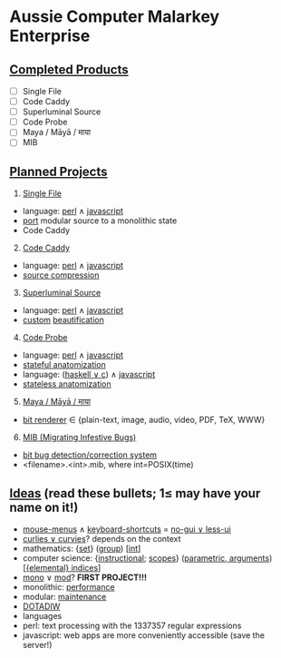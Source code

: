 # Aussie Computer Malarkey Enterprise
## [Completed Products](https://en.wikipedia.org/wiki/Free_and_open-source_software)
- [ ] Single File
- [ ] Code Caddy
- [ ] Superluminal Source
- [ ] Code Probe
- [ ] Maya / Māyā / माया
- [ ] MIB

## [Planned Projects](https://en.wikipedia.org/wiki/Outline_of_software)
1. [Single File](https://en.wiktionary.org/wiki/single_file)
 * language: [perl](https://en.wikipedia.org/wiki/Console_application) ∧ [javascript](https://en.wikipedia.org/wiki/Web_application)
 * [port](https://en.wikipedia.org/wiki/Porting) modular source to a monolithic state
 * Code Caddy
2. [Code Caddy](https://en.wikipedia.org/wiki/Code_golf)
 * language: [perl](https://en.wikipedia.org/wiki/Console_application) ∧ [javascript](https://en.wikipedia.org/wiki/Web_application)
 * [source compression](https://en.wikipedia.org/wiki/Minification_%28programming%29)
3. [Superluminal Source](https://en.wikipedia.org/wiki/Reverse_engineering)
 * language: [perl](https://en.wikipedia.org/wiki/Console_application) ∧ [javascript](https://en.wikipedia.org/wiki/Web_application)
 * [custom](https://en.wikipedia.org/wiki/Programming_style) [beautification](https://en.wikipedia.org/wiki/Prettyprint)
4. [Code Probe](https://en.wikipedia.org/wiki/Close_encounter#Close_Encounters_of_the_Fourth_kind)
 * language: [perl](https://en.wikipedia.org/wiki/Console_application) ∧ [javascript](https://en.wikipedia.org/wiki/Web_application)
 * [stateful anatomization](https://en.wikipedia.org/wiki/Static_program_analysis)
 * language: ([haskell ∨ c](https://en.wikipedia.org/wiki/Console_application)) ∧ [javascript](https://en.wikipedia.org/wiki/Web_application)
 * [stateless anatomization](https://en.wikipedia.org/wiki/Dynamic_program_analysis)
5. [Maya / Māyā / माया](https://en.wikipedia.org/wiki/Maya_%28illusion%29)
 * [bit renderer](https://en.wikipedia.org/wiki/List_of_file_formats) ∈ {plain-text, image, audio, video, PDF, TeX, WWW}
6. [MIB (Migrating Infestive Bugs)](http://shyam.id.au/)
 * [bit bug detection/correction system](https://en.wikipedia.org/wiki/Error_detection_and_correction)
 * \<filename\>.\<int\>.mib, where int=POSIX(time)

## [Ideas](https://en.wikipedia.org/wiki/List_of_software_categories) (read these bullets; 1≤ may have your name on it!)
* [mouse-menus](https://en.wikipedia.org/wiki/Context_menu) ∧ [keyboard-shortcuts](https://en.wikipedia.org/wiki/Keyboard_shortcut) = [no-gui ∨ less-ui](https://en.wikipedia.org/wiki/Cruft)
* [curlies ∨ curvies](https://en.wikipedia.org/wiki/Bracket#Specific_uses)? depends on the context
 * mathematics: {[set](https://en.wikipedia.org/wiki/Set_%28mathematics%29)} ([group](https://en.wikipedia.org/wiki/Order_of_operations)) [[int](https://en.wikipedia.org/wiki/Nearest_integer_function)]
 * computer science: {[instructional](https://en.wikipedia.org/wiki/Block_%28programming%29); [scopes](https://en.wikipedia.org/wiki/Scope_%28computer_science%29)} ([parametric, arguments](https://en.wikipedia.org/wiki/Parameter_%28computer_programming%29)) [[{elemental} indices](https://en.wikipedia.org/wiki/Index#Computer_sciences)]
* [mono](https://en.wikipedia.org/wiki/Monolith_%28disambiguation%29#Computers) ∨ [mod](https://en.wikipedia.org/wiki/Modularity)? **FIRST PROJECT!!!**
 * monolithic: [performance](https://en.wikipedia.org/wiki/Benchmark_%28computing%29)
 * modular: [maintenance](https://en.wikipedia.org/wiki/Maintenance,_repair,_and_operations)
* [DOTADIW](https://en.wikipedia.org/wiki/Neural_network_software)
* languages
 * perl: text processing with the 1337357 regular expressions
 * javascript: web apps are more conveniently accessible (save the server!)
